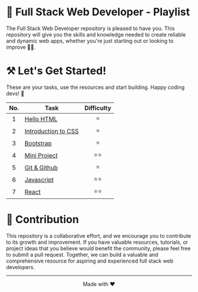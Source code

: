 # **:star2: Full Stack Web Developer - Playlist**

The Full Stack Web Developer repository is pleased to have you. This repository will give you the skills and knowledge needed to create reliable and dynamic web apps, whether you're just starting out or looking to improve 🚀✨.

# ⚒️ Let's Get Started!
These are your tasks, use the resources and start building. Happy coding devs! :rocket:

| No.   |    Task               | Difficulty |
| :---: | ---                   | :---:        |
| 1     | [Hello HTML]          | ⭐         |
| 2     | [Introduction to CSS] | ⭐         |
| 3     | [Bootstrap]           | ⭐         | 
| 4     | [Mini Project]           | ⭐⭐         |
| 5     | [Git & Github]           | ⭐         |
| 6     | [Javascript]          | ⭐⭐   |
| 7     | [React]          | ⭐⭐   |


# 🤝 **Contribution**

This repository is a collaborative effort, and we encourage you to contribute to its growth and improvement. If you have valuable resources, tutorials, or project ideas that you believe would benefit the community, please feel free to submit a pull request. Together, we can build a valuable and comprehensive resource for aspiring and experienced full stack web developers.

---
<p align="center">Made with ♥️</p>

<!-- links -->
[Hello HTML]:./Task1
[Introduction to CSS]:./Task2
[Bootstrap]:./Task3/ 
[Git & Github]:./Task5/ 
[Javascript]:./Task6/ 
[React]:./Task7/ 
[Mini Project]:./Task4/

